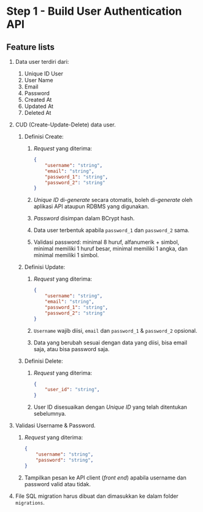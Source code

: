 # Step 1 - Build User Authentication API

## Feature lists

1. Data user terdiri dari:
   1. Unique ID User
   2. User Name
   3. Email
   4. Password
   5. Created At
   6. Updated At
   7. Deleted At

2. CUD (Create-Update-Delete) data user.
   1. Definisi Create:
      1. *Request* yang diterima:

           ```json
           {
               "username": "string",
               "email": "string",
               "password_1": "string",
               "password_2": "string"
           }
           ```

      2. *Unique ID* di-*generate* secara otomatis, boleh di-*generate* oleh aplikasi API ataupun RDBMS yang digunakan.

      3. *Password* disimpan dalam BCrypt hash.

      4. Data user terbentuk apabila `password_1` dan `password_2` sama.

      5. Validasi password: minimal 8 huruf, alfanumerik + simbol, minimal memiliki 1 huruf besar, minimal memiliki 1 angka, dan minimal memiliki 1 simbol.

   2. Definisi Update:
       1. *Request* yang diterima:

           ```json
           {
               "username": "string",
               "email": "string",
               "password_1": "string",
               "password_2": "string"
           }
           ```

       2. `Username` wajib diisi, `email` dan `password_1` & `password_2` opsional.

       3. Data yang berubah sesuai dengan data yang diisi, bisa email saja, atau bisa password saja.

   3. Definisi Delete:
       1. *Request* yang diterima:

           ```json
           {
               "user_id": "string",
           }
           ```

       2. User ID disesuaikan dengan *Unique ID* yang telah ditentukan sebelumnya.

3. Validasi Username & Password.
    1. *Request* yang diterima:

        ```json
        {
            "username": "string",
            "password": "string",
        }
        ```

    2. Tampilkan pesan ke API client (*front end*) apabila username dan password valid atau tidak.

4. File SQL migration harus dibuat dan dimasukkan ke dalam folder `migrations`.
